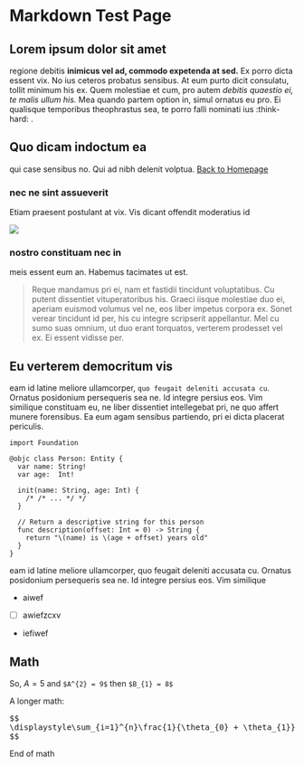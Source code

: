 # Markdown Test Page

## Lorem ipsum dolor sit amet

regione debitis **inimicus vel ad, commodo expetenda at sed.** Ex porro dicta essent vix. No ius ceteros probatus sensibus. At eum purto dicit consulatu, tollit minimum his ex. Quem molestiae et cum, pro autem _debitis quaestio ei, te malis ullum his._ Mea quando partem option in, simul ornatus eu pro. Ei qualisque temporibus theophrastus sea, te porro falli nominati ius :think-hard: .

## Quo dicam indoctum ea

qui case sensibus no. Qui ad nibh delenit volptua. [Back to Homepage](#home)

### nec ne sint assueverit
Etiam praesent postulant at vix. Vis dicant offendit moderatius id

![](https://nodejs.org/static/images/logos/nodejs-1440x900.png)

### nostro constituam nec in
meis essent eum an. Habemus tacimates ut est.

> Reque mandamus pri ei, nam et fastidii tincidunt voluptatibus. Cu putent dissentiet vituperatoribus his. Graeci iisque molestiae duo ei, aperiam euismod volumus vel ne, eos liber impetus corpora ex. Sonet verear tincidunt id per, his cu integre scripserit appellantur. Mel cu sumo suas omnium, ut duo erant torquatos, verterem prodesset vel ex. Ei essent vidisse per.

## Eu verterem democritum vis

eam id latine meliore ullamcorper, `quo feugait deleniti accusata cu`. Ornatus posidonium persequeris sea ne. Id integre persius eos. Vim similique constituam eu, ne liber dissentiet intellegebat pri, ne quo affert munere forensibus. Ea eum agam sensibus partiendo, pri ei dicta placerat periculis.

```
import Foundation

@objc class Person: Entity {
  var name: String!
  var age:  Int!

  init(name: String, age: Int) {
    /* /* ... */ */
  }

  // Return a descriptive string for this person
  func description(offset: Int = 0) -> String {
    return "\(name) is \(age + offset) years old"
  }
}
```

eam id latine meliore ullamcorper, quo feugait deleniti accusata cu. Ornatus posidonium persequeris sea ne. Id integre persius eos. Vim similique

- aiwef
- [ ] awiefzcxv
- iefiwef

## Math

So, $A = 5$ and `$A^{2} = 9$` then `$B_{1} = 8$`

A longer math:

<pre class="math">
$$
\displaystyle\sum_{i=1}^{n}\frac{1}{\theta_{0} + \theta_{1}}
$$
</pre>

End of math

